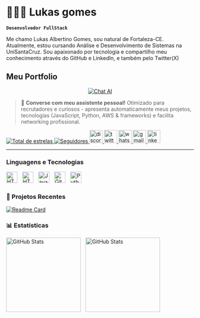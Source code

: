 # 🧑🏽‍💻 Lukas gomes

**`Desenvolvedor FullStack`**

Me chamo Lukas Albertino Gomes, sou natural de Fortaleza-CE.  Atualmente, estou cursando Análise e Desenvolvimento de Sistemas na UniSantaCruz. Sou apaixonado por tecnologia e compartilho meu conhecimento através do GitHub e LinkedIn, e também pelo Twitter(X)

## Meu Portfolio 

<div align="center">
    <a href="https://lukasdevjobs1.github.io/profile-chat/">
        <img src="https://img.shields.io/badge/💬_Clique Aqui para acessar meu Profile-0969da?style=for-the-badge&logo=robot&logoColor=white" alt="Chat AI" />
    </a>
</div>

> 🚀 **Converse com meu assistente pessoal!** Otimizado para recrutadores e curiosos - apresenta automaticamente meus projetos, tecnologias (JavaScript, Python, AWS & frameworks) e facilita networking profissional.  

<a href="https://github.com/lukasdevjobs1?tab=repositories&sort=stargazers">
    <img 
        alt="Total de estrelas" 
        title="Total de estrelas GitHub" 
        src="https://custom-icon-badges.demolab.com/github/stars/lukasdevjobs1?color=55960c&style=for-the-badge&labelColor=488207&logo=star&label=estrelas"
    />
</a>
<a href="https://github.com/lukasdevjobs1?tab=followers">
    <img 
        alt="Seguidores" 
        title="Me siga no GitHub" 
        src="https://custom-icon-badges.demolab.com/github/followers/lukasdevjobs1?color=236ad3&labelColor=1155ba&style=for-the-badge&logo=github&label=Seguidores&logoColor=white"
    />
</a>
     <a href="https://discord.com/users/lukas#4775">
        <img src="https://img.shields.io/static/v1?message=Discord&logo=discord&label=&color=7289DA&logoColor=white&labelColor=&style=for-the-badge" height="35" alt="discord logo" />
    </a>
    <a href="https://x.com/LukDev13">
        <img src="https://img.shields.io/static/v1?message=Twitter&logo=twitter&label=&color=1DA1F2&logoColor=white&labelColor=&style=for-the-badge" height="35" alt="twitter logo" />
    </a>
    <a href="https://wa.me/5585992570216">
        <img src="https://img.shields.io/static/v1?message=Whatsapp&logo=whatsapp&label=&color=25D366&logoColor=white&labelColor=&style=for-the-badge" height="35" alt="whatsapp logo" />
    </a>
    <a href="https://mail.google.com/mail/?view=cm&fs=1&to=luk.devjobs@gmail.com" target="_blank">
        <img src="https://img.shields.io/static/v1?message=Gmail&logo=gmail&label=&color=D14836&logoColor=white&labelColor=&style=for-the-badge" height="35" alt="gmail logo" />
    </a>
    <a href="https://www.linkedin.com/in/lukas-gomes-4470a2269/">
        <img src="https://img.shields.io/static/v1?message=LinkedIn&logo=linkedin&label=&color=0077B5&logoColor=white&labelColor=&style=for-the-badge" height="35" alt="linkedin logo" />
    </a>

---

###  Linguagens e Tecnologias



<img 
    align="left" 
    alt="HTML"
    title="HTML" 
    width="30px" 
    style="padding-right: 10px;"
    src="https://cdn.jsdelivr.net/gh/devicons/devicon@latest/icons/amazonwebservices/amazonwebservices-original-wordmark.svg" />

<img 
    align="left" 
    alt="HTML"
    title="HTML" 
    width="30px" 
    style="padding-right: 10px;" 
    src="https://cdn.jsdelivr.net/gh/devicons/devicon@latest/icons/html5/html5-original.svg" 
/>

<img 
    align="left" 
    alt="JavaScript" 
    title="JavaScript"
    width="30px" 
    style="padding-right: 10px;" 
    src="https://cdn.jsdelivr.net/gh/devicons/devicon@latest/icons/javascript/javascript-original.svg" 
/>

<img 
    align="left" 
    alt="Git" 
    title="Git"
    width="30px" 
    style="padding-right: 10px;" 
    src="https://cdn.jsdelivr.net/gh/devicons/devicon@latest/icons/git/git-original.svg" 
/>
<img 
    align="left" 
    alt="Python" 
    title="Python"
    width="30px" 
    style="padding-right: 10px;" 
    src="https://cdn.jsdelivr.net/gh/devicons/devicon@latest/icons/python/python-original.svg" 
/>

<br/>
<br/>

### 🚀 Projetos Recentes

[![Readme Card](https://github-readme-stats.vercel.app/api/pin/?username=lukasdevjobs1&repo=Git_projects&theme=tokyonight)](https://github.com/lukasdevjobs1/Git_projects)

### 📊 Estatísticas

<p>
  <img 
    align="left" 
    alt="GitHub Stats" 
    height="200" 
    style="padding-right: 10px;" 
    src="https://github-readme-stats.vercel.app/api?username=lukasdevjobs1&show_icons=true&theme=tokyonight&include_all_commits=true&locale=pt-br" 
  />

<img 
      align="left" 
      alt="GitHub Stats" 
      height="200" 
      src="https://github-readme-stats.vercel.app/api/top-langs/?username=lukasdevjobs1&theme=tokyonight&layout=compact&custom_title=Tecnologias&langs_count=9" 
  />

</p>
